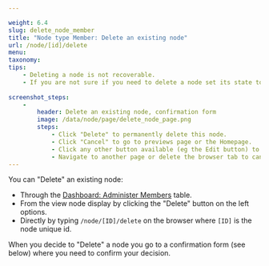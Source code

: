 ```yaml
---

weight: 6.4
slug: delete_node_member
title: "Node type Member: Delete an existing node"
url: /node/[id]/delete
menu: 
taxonomy: 
tips:
    - Deleting a node is not recoverable. 
    - If you are not sure if you need to delete a node set its state to "Unpublished".
    
screenshot_steps:
    -
        header: Delete an existing node, confirmation form
        image: /data/node/page/delete_node_page.png
        steps:
            - Click "Delete" to permanently delete this node.
            - Click "Cancel" to go to previews page or the Homepage.
            - Click any other button available (eg the Edit button) to cancel the deletion.
            - Navigate to another page or delete the browser tab to cancel deletion
---
```


You can "Delete" an existing node:

- Through the [Dashboard: Administer Members](/#slug-node_member_dashboard) table.
- From the view node display by clicking the "Delete" button on the left options.
- Directly by typing `/node/[ID]/delete` on the browser where `[ID]` is the node unique id.

When you decide to "Delete" a node you go to a confirmation form (see below) where you need to confirm your decision.